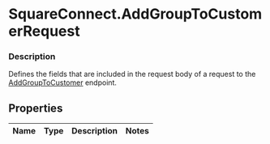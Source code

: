 # SquareConnect.AddGroupToCustomerRequest

### Description

Defines the fields that are included in the request body of a request to the [AddGroupToCustomer](#endpoint-addgrouptocustomer) endpoint.

## Properties
Name | Type | Description | Notes
------------ | ------------- | ------------- | -------------


